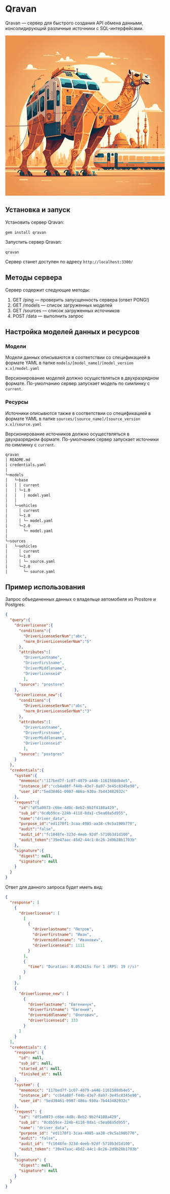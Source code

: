 # Qravan 
Qravan — сервер для быстрого создания API обмена данными, консолидирующий различные источники с SQL-интерфейсами.

![](assets/images/qravan.png)
## Установка и запуск
Установить сервер Qravan:

`gem install qravan`

Запустить сервер Qravan:

`qravan`

Сервер станет доступен по адресу `http://localhost:3300/`

## Методы сервера
Сервер содержит следующие методы:
1. GET /ping — проверить запусщенность сервера (ответ PONG!)
2. GET /models — список загруженных моделей
3. GET /sources — список загруженных источников
4. POST /data — выполнить запрос


## Настройка моделей данных и ресурсов
### Модели
Модели данных описываются в соответствии со спецификацией в формате 
YAML в папке `models/[model_name]/[model_version x.x]/model.yaml`

Версионирование моделей должно осуществляться в двухразрядном формате. 
По-умолчанию сервер запускает модель по симлинку с `current`. 

### Ресурсы
Источники описывются также в соответствии со спецификацией в формате
YAML в папке `sources/[source_name]/[source_version x.x]/source.yaml`

Версионирование источников должно осуществляться в двухразрядном формате. 
По-умолчанию сервер запускает источники по симлинку с `current`.

```
qravan
│ README.md
│ credentials.yaml 
│      
└─models
│   └─base
│   │ │ current
│   │ └─1.0
│   │   │ model.yaml
│   │
│   └─vehicles
│     │ current
│     └─1.0
│     │ └─ model.yaml
│     └─2.0
│       └─ model.yaml
│     
└─sources
│   └─vehicles
│     │ current
│     └─1.0
│     │ └─ source.yaml
│     └─2.0
│       └─ source.yaml
```
## Пример использования

Запрос объединенных данных о владельце автомобиля из Prostore и Postgres:
```json
{
  "query":{
    "driverlicense":{
      "conditions":{
        "DriverLicenseSerNum":"abc",
        "norm_DriverLicenseSerNum":"5"
      },
      "attributes":[
        "DriverLastname",
        "DriverFirstname",
        "DriverMiddlename",
        "Driverlicenseid"
        ],
      "source": "prostore"
    },
    "driverlicense_new":{
      "conditions":{
        "DriverLicenseSerNum":"abc",
        "norm_DriverLicenseSerNum":"3"
      },
      "attributes":[
        "DriverLastname",
        "DriverFirstname",
        "DriverMiddlename",
        "Driverlicenseid"
        ],
      "source": "postgres"
    }
  },
  "credentials":{
    "system":{
      "mnemonic":"117bed7f-1c07-4079-a446-1161588db4e5",
      "instance_id":"ccb4a88f-f44b-43e7-8a97-3e45c8345e90",
      "user_id":"5ed38461-0907-486a-930a-7b443482932c"
    },
    "request":{
      "id":"df5a0073-c6be-4d8c-8eb2-9b2f4188a429",
      "sub_id":"0cdb59ce-224b-4118-8da1-c5ea08a5d955",
      "name":"driver_data",
      "purpose_id":"ed1170f1-3caa-4985-aa38-c9c5a190b770",
      "audit":"false",
      "audit_id":"fc1048fe-323d-4eeb-92df-5710b3d1d100",
      "audit_token":"39e47aac-45d2-44c1-8c26-2d9b28b1703b"
    },
    "signature":{
      "digest": null,
      "signature": null
    }
  }
}
```

Ответ для данного запроса будет иметь вид:
```json
{
  "response": [
    {
      "driverlicense": [
        [
          {
            "driverlastname": "Петров",
            "driverfirstname": "Иван",
            "drivermiddlename": "Иванович",
            "driverlicenseid": 1111
          }
        ],
        {
          "time": "Duration: 0.052415s for 1 (RPS: 19 r/s)"
        }
      ]
    },
    {
      "driverlicense_new": [
        {
          "driverlastname": "Евгеничук",
          "driverfirstname": "Евгений",
          "drivermiddlename": "Олегович",
          "driverlicenseid": 333
        }
      ]
    }
  ],
  "credentials": {
    "response": {
      "id": null,
      "sub_id": null,
      "started_at": null,
      "finished_at": null
    },
    "system": {
      "mnemonic": "117bed7f-1c07-4079-a446-1161588db4e5",
      "instance_id": "ccb4a88f-f44b-43e7-8a97-3e45c8345e90",
      "user_id": "5ed38461-0907-486a-930a-7b443482932c"
    },
    "request": {
      "id": "df5a0073-c6be-4d8c-8eb2-9b2f4188a429",
      "sub_id": "0cdb59ce-224b-4118-8da1-c5ea08a5d955",
      "name": "driver_data",
      "purpose_id": "ed1170f1-3caa-4985-aa38-c9c5a190b770",
      "audit": "false",
      "audit_id": "fc1048fe-323d-4eeb-92df-5710b3d1d100",
      "audit_token": "39e47aac-45d2-44c1-8c26-2d9b28b1703b"
    },
    "signature": {
      "digest": null,
      "signature": null
    }
  }
}
```
